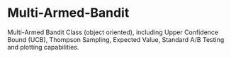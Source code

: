 # Multi-Armed-Bandit
Multi-Armed Bandit Class (object oriented), including Upper Confidence Bound (UCB), Thompson Sampling, Expected Value, Standard A/B Testing and plotting capabilities.
